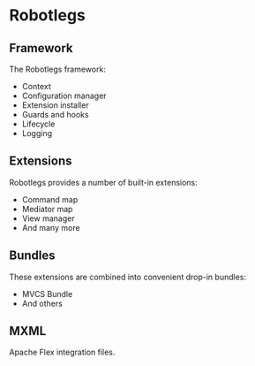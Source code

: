 # Robotlegs

## Framework

The Robotlegs framework:

+ Context
+ Configuration manager
+ Extension installer
+ Guards and hooks
+ Lifecycle
+ Logging

## Extensions

Robotlegs provides a number of built-in extensions:

+ Command map
+ Mediator map
+ View manager
+ And many more

## Bundles

These extensions are combined into convenient drop-in bundles:

+ MVCS Bundle
+ And others

## MXML

Apache Flex integration files.
